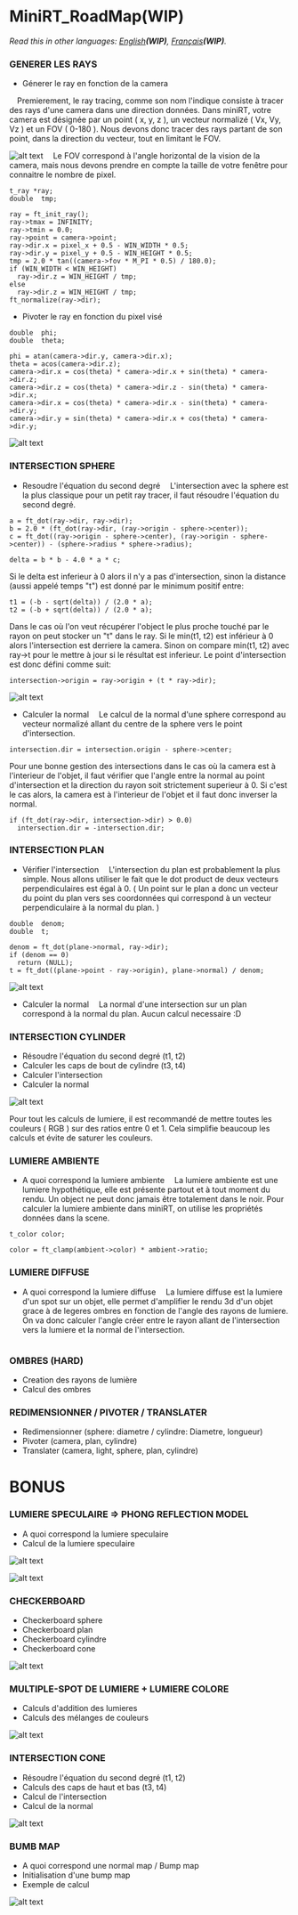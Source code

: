 # MiniRT_RoadMap(WIP)
*Read this in other languages: [English](README.en.md)**(WIP)**, [Français](README.md)**(WIP)**.*
### GENERER LES RAYS
- Génerer le ray en fonction de la camera

&emsp;Premierement, le ray tracing, comme son nom l'indique consiste à tracer des rays d'une camera dans une direction données. Dans miniRT, votre camera est désignée par un point ( x, y, z ), un vecteur normalizé ( Vx, Vy, Vz ) et un FOV ( 0-180 ). Nous devons donc tracer des rays partant de son point, dans la direction du vecteur, tout en limitant le FOV.

![alt text](https://github.com/ZialeHub/MiniRT_RoadMap/blob/main/Camera.jpg)
&emsp;Le FOV correspond à l'angle horizontal de la vision de la camera, mais nous devons prendre en compte la taille de votre fenêtre pour connaitre le nombre de pixel.
```
t_ray *ray;
double  tmp;

ray = ft_init_ray();
ray->tmax = INFINITY;
ray->tmin = 0.0;
ray->point = camera->point;
ray->dir.x = pixel_x + 0.5 - WIN_WIDTH * 0.5;
ray->dir.y = pixel_y + 0.5 - WIN_HEIGHT * 0.5;
tmp = 2.0 * tan((camera->fov * M_PI * 0.5) / 180.0);
if (WIN_WIDTH < WIN_HEIGHT)
  ray->dir.z = WIN_HEIGHT / tmp;
else
  ray->dir.z = WIN_HEIGHT / tmp;
ft_normalize(ray->dir);
```
- Pivoter le ray en fonction du pixel visé
```
double  phi;
double  theta;

phi = atan(camera->dir.y, camera->dir.x);
theta = acos(camera->dir.z);
camera->dir.x = cos(theta) * camera->dir.x + sin(theta) * camera->dir.z;
camera->dir.z = cos(theta) * camera->dir.z - sin(theta) * camera->dir.x;
camera->dir.x = cos(theta) * camera->dir.x - sin(theta) * camera->dir.y;
camera->dir.y = sin(theta) * camera->dir.x + cos(theta) * camera->dir.y;
```

![alt text](https://github.com/ZialeHub/MiniRT_RoadMap/blob/main/RotateCamera.svg)

### INTERSECTION SPHERE
- Resoudre l'équation du second degré
&emsp;L'intersection avec la sphere est la plus classique pour un petit ray tracer, il faut résoudre l'équation du second degré.
```
a = ft_dot(ray->dir, ray->dir);
b = 2.0 * (ft_dot(ray->dir, (ray->origin - sphere->center));
c = ft_dot((ray->origin - sphere->center), (ray->origin - sphere->center)) - (sphere->radius * sphere->radius);

delta = b * b - 4.0 * a * c;
```
Si le delta est inferieur à 0 alors il n'y a pas d'intersection, sinon la distance (aussi appelé temps "t") est donné par le minimum positif entre:
```
t1 = (-b - sqrt(delta)) / (2.0 * a);
t2 = (-b + sqrt(delta)) / (2.0 * a);
```
Dans le cas où l'on veut récupérer l'object le plus proche touché par le rayon on peut stocker un "t" dans le ray. 
Si le min(t1, t2) est inférieur à 0 alors l'intersection est derriere la camera.
Sinon on compare min(t1, t2) avec ray->t pour le mettre à jour si le résultat est inferieur.
Le point d'intersection est donc défini comme suit:
```
intersection->origin = ray->origin + (t * ray->dir);
```

![alt text](https://github.com/ZialeHub/MiniRT_RoadMap/blob/main/IntersectSphere.png)
- Calculer la normal
&emsp;Le calcul de la normal d'une sphere correspond au vecteur normalizé allant du centre de la sphere vers le point d'intersection.
```
intersection.dir = intersection.origin - sphere->center;
```
Pour une bonne gestion des intersections dans le cas où la camera est à l'interieur de l'objet, il faut vérifier que l'angle entre la normal au point d'intersection et la direction du rayon soit strictement superieur à 0.
Si c'est le cas alors, la camera est à l'interieur de l'objet et il faut donc inverser la normal.
```
if (ft_dot(ray->dir, intersection->dir) > 0.0)
  intersection.dir = -intersection.dir;
```
### INTERSECTION PLAN
- Vérifier l'intersection
&emsp;L'intersection du plan est probablement la plus simple. Nous allons utiliser le fait que le dot product de deux vecteurs perpendiculaires est égal à 0. ( Un point sur le plan a donc un vecteur du point du plan vers ses coordonnées qui correspond à un vecteur perpendiculaire à la normal du plan. )
```
double  denom;
double  t;

denom = ft_dot(plane->normal, ray->dir);
if (denom == 0)
  return (NULL);
t = ft_dot((plane->point - ray->origin), plane->normal) / denom;
```

![alt text](https://github.com/ZialeHub/MiniRT_RoadMap/blob/main/IntersectPlane.png)
- Calculer la normal
&emsp;La normal d'une intersection sur un plan correspond à la normal du plan. Aucun calcul necessaire :D

### INTERSECTION CYLINDER
- Résoudre l'équation du second degré (t1, t2)
- Calculer les caps de bout de cylindre (t3, t4)
- Calculer l'intersection
- Calculer la normal

![alt text](https://github.com/ZialeHub/MiniRT_RoadMap/blob/main/DiffuseCylinder.png)

Pour tout les calculs de lumiere, il est recommandé de mettre toutes les couleurs ( RGB ) sur des ratios entre 0 et 1. Cela simplifie beaucoup les calculs et évite de saturer les couleurs.

### LUMIERE AMBIENTE
- A quoi correspond la lumiere ambiente
&emsp;La lumiere ambiente est une lumiere hypothétique, elle est présente partout et à tout moment du rendu. Un object ne peut donc jamais être totalement dans le noir.
Pour calculer la lumiere ambiente dans miniRT, on utilise les propriétés données dans la scene.
```
t_color color;

color = ft_clamp(ambient->color) * ambient->ratio;
```

### LUMIERE DIFFUSE
- A quoi correspond la lumiere diffuse
&emsp;La lumiere diffuse est la lumiere d'un spot sur un objet, elle permet d'amplifier le rendu 3d d'un objet grace à de legeres ombres en fonction de l'angle des rayons de lumiere. On va donc calculer l'angle créer entre le rayon allant de l'intersection vers la lumiere et la normal de l'intersection.
```

```
### OMBRES (HARD)
- Creation des rayons de lumière
- Calcul des ombres
### REDIMENSIONNER / PIVOTER / TRANSLATER
- Redimensionner (sphere: diametre / cylindre: Diametre, longueur)
- Pivoter (camera, plan, cylindre)
- Translater (camera, light, sphere, plan, cylindre)


# BONUS
### LUMIERE SPECULAIRE => PHONG REFLECTION MODEL
- A quoi correspond la lumiere speculaire
- Calcul de la lumiere speculaire

![alt text](https://github.com/ZialeHub/MiniRT_RoadMap/blob/main/EverythingPhongLight.png)

![alt text](https://github.com/ZialeHub/MiniRT_RoadMap/blob/main/PhongShadow.png)
### CHECKERBOARD
- Checkerboard sphere
- Checkerboard plan
- Checkerboard cylindre
- Checkerboard cone

![alt text](https://github.com/ZialeHub/MiniRT_RoadMap/blob/main/Checkerboard.png)
### MULTIPLE-SPOT DE LUMIERE + LUMIERE COLORE
- Calculs d'addition des lumieres
- Calculs des mélanges de couleurs

![alt text](https://github.com/ZialeHub/MiniRT_RoadMap/blob/main/MultipleSpot.png)
### INTERSECTION CONE
- Résoudre l'équation du second degré (t1, t2)
- Calculs des caps de haut et bas (t3, t4)
- Calcul de l'intersection
- Calcul de la normal

![alt text](https://github.com/ZialeHub/MiniRT_RoadMap/blob/main/DiffuseConePlane.png)
### BUMB MAP
- A quoi correspond une normal map / Bump map
- Initialisation d'une bump map
- Exemple de calcul

![alt text](https://github.com/ZialeHub/MiniRT_RoadMap/blob/main/BumpMap.png)
